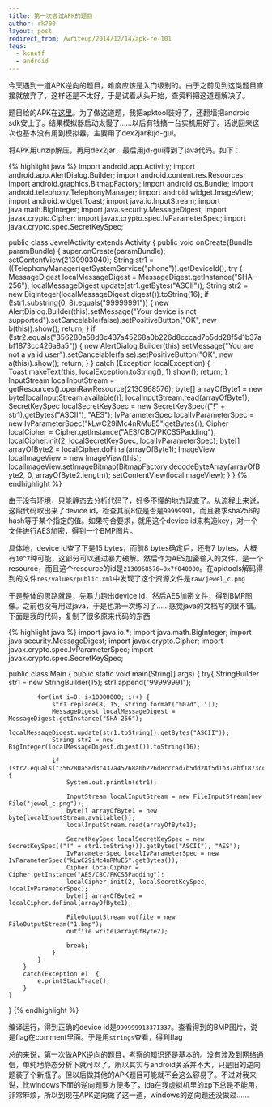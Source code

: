 ```yaml
---
title: 第一次尝试APK的题目
author: rk700
layout: post
redirect_from: /writeup/2014/12/14/apk-re-101
tags:
  - ksnctf
  - android
---
```


今天遇到一道APK逆向的题目，难度应该是入门级别的。由于之前见到这类题目直接就放弃了，这样还是不太好，于是试着从头开始，查资料把这道题解决了。

题目给的APK在[这里](http://ksnctf.sweetduet.info/q/15/Jewel.apk)。为了做这道题，我把apktool装好了，还翻墙把android sdk安上了。结果模拟器启动太慢了……以后有钱搞一台实机用好了。话说回来这次也基本没有用到模拟器，主要用了dex2jar和jd-gui。

将APK用unzip解压，再用dex2jar，最后用jd-gui得到了java代码。如下：

{% highlight java %}
import android.app.Activity;
import android.app.AlertDialog.Builder;
import android.content.res.Resources;
import android.graphics.BitmapFactory;
import android.os.Bundle;
import android.telephony.TelephonyManager;
import android.widget.ImageView;
import android.widget.Toast;
import java.io.InputStream;
import java.math.BigInteger;
import java.security.MessageDigest;
import javax.crypto.Cipher;
import javax.crypto.spec.IvParameterSpec;
import javax.crypto.spec.SecretKeySpec;

public class JewelActivity extends Activity
{
  public void onCreate(Bundle paramBundle)
  {
    super.onCreate(paramBundle);
    setContentView(2130903040);
    String str1 = ((TelephonyManager)getSystemService("phone")).getDeviceId();
    try
    {
      MessageDigest localMessageDigest = MessageDigest.getInstance("SHA-256");
      localMessageDigest.update(str1.getBytes("ASCII"));
      String str2 = new BigInteger(localMessageDigest.digest()).toString(16);
      if (!str1.substring(0, 8).equals("99999991"))
      {
        new AlertDialog.Builder(this).setMessage("Your device is not supported").setCancelable(false).setPositiveButton("OK", new b(this)).show();
        return;
      }
      if (!str2.equals("356280a58d3c437a45268a0b226d8cccad7b5dd28f5d1b37abf1873cc426a8a5"))
      {
        new AlertDialog.Builder(this).setMessage("You are not a valid user").setCancelable(false).setPositiveButton("OK", new a(this)).show();
        return;
      }
    }
    catch (Exception localException)
    {
      Toast.makeText(this, localException.toString(), 1).show();
      return;
    }
    InputStream localInputStream = getResources().openRawResource(2130968576);
    byte[] arrayOfByte1 = new byte[localInputStream.available()];
    localInputStream.read(arrayOfByte1);
    SecretKeySpec localSecretKeySpec = new SecretKeySpec(("!" + str1).getBytes("ASCII"), "AES");
    IvParameterSpec localIvParameterSpec = new IvParameterSpec("kLwC29iMc4nRMuE5".getBytes());
    Cipher localCipher = Cipher.getInstance("AES/CBC/PKCS5Padding");
    localCipher.init(2, localSecretKeySpec, localIvParameterSpec);
    byte[] arrayOfByte2 = localCipher.doFinal(arrayOfByte1);
    ImageView localImageView = new ImageView(this);
    localImageView.setImageBitmap(BitmapFactory.decodeByteArray(arrayOfByte2, 0, arrayOfByte2.length));
    setContentView(localImageView);
  }
}
{% endhighlight %}


由于没有环境，只能静态去分析代码了，好多不懂的地方现查了。从流程上来说，这段代码取出来了device id，检查其前8位是否是`99999991`，而且要求sha256的hash等于某个指定的值。如果符合要求，就用这个device id来构造key，对一个文件进行AES加密，得到一个BMP图片。

具体地，device id查了下是15 bytes，而前8 bytes确定后，还有7 bytes，大概有`10^7`种可能，这部分可以通过暴力破解。然后作为AES加密输入的文件，是一个resource，而且这个resource的id是`2130968576=0x7f040000`。在apktools解码得到的文件`res/values/public.xml`中发现了这个资源文件是`raw/jewel_c.png`

于是整体的思路就是，先暴力跑出device id，然后AES加密文件，得到BMP图像。之前也没有用过java，于是也第一次练习了……感觉java的文档写的很不错。下面是我的代码，复制了很多原来代码的东西

{% highlight java %}
import java.io.*;
import java.math.BigInteger;
import java.security.MessageDigest;
import javax.crypto.Cipher;
import javax.crypto.spec.IvParameterSpec;
import javax.crypto.spec.SecretKeySpec;

public class Main {
    public static void main(String[] args) {
        try{ 
            StringBuilder str1 = new StringBuilder(15);
            str1.append("99999991");

            for(int i=0; i<10000000; i++) {
                str1.replace(8, 15, String.format("%07d", i));
                MessageDigest localMessageDigest = MessageDigest.getInstance("SHA-256");
                localMessageDigest.update(str1.toString().getBytes("ASCII"));
                String str2 = new BigInteger(localMessageDigest.digest()).toString(16);
                
                if (str2.equals("356280a58d3c437a45268a0b226d8cccad7b5dd28f5d1b37abf1873cc426a8a5")) {
                    System.out.println(str1);

                    InputStream localInputStream = new FileInputStream(new File("jewel_c.png"));
                    byte[] arrayOfByte1 = new byte[localInputStream.available()];
                    localInputStream.read(arrayOfByte1);

                    SecretKeySpec localSecretKeySpec = new SecretKeySpec(("!" + str1.toString()).getBytes("ASCII"), "AES");
                    IvParameterSpec localIvParameterSpec = new IvParameterSpec("kLwC29iMc4nRMuE5".getBytes());
                    Cipher localCipher = Cipher.getInstance("AES/CBC/PKCS5Padding");
                    localCipher.init(2, localSecretKeySpec, localIvParameterSpec);
                    byte[] arrayOfByte2 = localCipher.doFinal(arrayOfByte1);

                    FileOutputStream outfile = new FileOutputStream("1.bmp");
                    outfile.write(arrayOfByte2);

                    break;
                }
            }
        }
        catch(Exception e)  {  
            e.printStackTrace();  
        }  
    }
}
{% endhighlight %}

编译运行，得到正确的device id是`999999913371337`。查看得到的BMP图片，说是flag在comment里面。于是用`strings`查看，得到flag

总的来说，第一次做APK逆向的题目，考察的知识还是基本的。没有涉及到网络通信，单纯地静态分析下就可以了，所以其实与android关系并不大，只是旧的逆向题装了个新瓶子。但以后做其他的APK题目可能就不会这么容易了。不过对我来说，比windows下面的逆向题要方便多了，ida在我虚拟机里的xp下总是不能用，非常麻烦，所以到现在APK逆向做了这一道，windows的逆向题还没做过……
